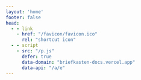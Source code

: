 ```yaml
---
layout: 'home'
footer: false
head:
  - - link
    - href: "/favicon/favicon.ico"
      rel: "shortcut icon"
  - - script
    - src: "/p.js"
      defer: true
      data-domain: "briefkasten-docs.vercel.app"
      data-api: "/a/e"
---
```


<script setup>
import useData from './composables/useData.vue'
import Hero from './components/Hero.vue'
</script>

<Hero />
